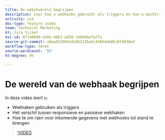 ```yaml
---
title: De webshwereld begrijpen
description: Leer hoe u webhooks gebruikt als triggers en hoe u wachtrijen maakt voor binnenkomende gegevens met webhooks, allemaal in [!DNL Adobe Workfront Fusion].
activity: use
doc-type: feature video
team: Technical Marketing
kt: Jira ticket
exl-id: 87140000-e26b-48b3-ad58-c60b6be7a7fa
source-git-commit: a0aa8328842d2db1235edc42664eb0b18f4038e4
workflow-type: tm+mt
source-wordcount: '55'
ht-degree: 0%

---
```


# De wereld van de webhaak begrijpen

In deze video leert u:

* Webhaken gebruiken als triggers
* Het verschil tussen responsieve en passieve webhaken
* Hoe te om rijen voor inkomende gegevens met webhooks tot stand te brengen

>[!VIDEO](https://video.tv.adobe.com/v/335291/?quality=12)
